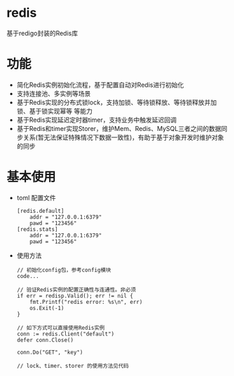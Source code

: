 # redis
基于redigo封装的Redis库

# 功能
 - 简化Redis实例初始化流程，基于配置自动对Redis进行初始化
 - 支持连接池、多实例等场景
 - 基于Redis实现的分布式锁lock，支持加锁、等待锁释放、等待锁释放并加锁、基于锁实现幂等 等能力
 - 基于Redis实现延迟定时器timer，支持业务中触发延迟回调
 - 基于Redis和timer实现Storer，维护Mem、Redis、MySQL三者之间的数据同步关系(暂无法保证特殊情况下数据一致性)，有助于基于对象开发时维护对象的同步


# 基本使用
 - toml 配置文件
    ```
    [redis.default]
        addr = "127.0.0.1:6379"
        pawd = "123456"
    [redis.stats]
        addr = "127.0.0.1:6379"
        pawd = "123456"
    ```

 - 使用方法
	```golang
    // 初始化config包，参考config模块
    code...

    // 验证Redis实例的配置正确性与连通性。非必须
    if err = redisp.Valid(); err != nil {
        fmt.Printf("redis error: %s\n", err)
        os.Exit(-1)
    }

    // 如下方式可以直接使用Redis实例
    conn := redis.Client("default")
    defer conn.Close()

    conn.Do("GET", "key")

    // lock、timer、storer 的使用方法见代码
    ```
